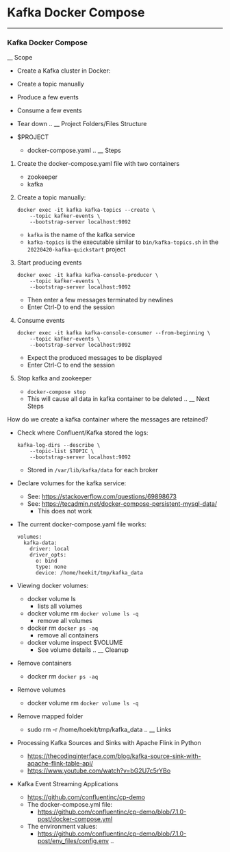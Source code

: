 # Kafka Docker Compose


----
### Kafka Docker Compose
__ Scope

- Create a Kafka cluster in Docker:
- Create a topic manually
- Produce a few events
- Consume a few events
- Tear down
..
__ Project Folders/Files Structure

- $PROJECT
    - docker-compose.yaml
..
__ Steps

1. Create the docker-compose.yaml file with two containers
    - zookeeper
    - kafka

2. Create a topic manually:
    ```
    docker exec -it kafka kafka-topics --create \
        --topic kafker-events \
        --bootstrap-server localhost:9092
    ```
    - `kafka` is the name of the kafka service
    - `kafka-topics` is the executable similar to `bin/kafka-topics.sh`
      in the `20220420-kafka-quickstart` project

3. Start producing events
    ```
    docker exec -it kafka kafka-console-producer \
        --topic kafker-events \
        --bootstrap-server localhost:9092
    ```
    - Then enter a few messages terminated by newlines
    - Enter Ctrl-D to end the session

4. Consume events
    ```
    docker exec -it kafka kafka-console-consumer --from-beginning \
        --topic kafker-events \
        --bootstrap-server localhost:9092
    ```
    - Expect the produced messages to be displayed
    - Enter Ctrl-C to end the session

5. Stop kafka and zookeeper
    - `docker-compose stop`
    - This will cause all data in kafka container to be deleted
..
__ Next Steps

How do we create a kafka container where the messages are retained?

- Check where Confluent/Kafka stored the logs:
    ```
    kafka-log-dirs --describe \
        --topic-list $TOPIC \
        --bootstrap-server localhost:9092
    ```
    - Stored in `/var/lib/kafka/data` for each broker

- Declare volumes for the kafka service:
    - See: https://stackoverflow.com/questions/69898673
    - See: https://tecadmin.net/docker-compose-persistent-mysql-data/
        - This does not work

- The current docker-compose.yaml file works:
    ```
    volumes:
      kafka-data:
        driver: local
        driver_opts:
          o: bind
          type: none
          device: /home/hoekit/tmp/kafka_data
    ```

- Viewing docker volumes:
    - docker volume ls
        - lists all volumes
    - docker volume rm `docker volume ls -q`
        - remove all volumes
    - docker rm `docker ps -aq`
        - remove all containers
    - docker volume inspect $VOLUME
        - See volume details
..
__ Cleanup

- Remove containers
    - docker rm `docker ps -aq`

- Remove volumes
    - docker volume rm `docker volume ls -q`

- Remove mapped folder
    - sudo rm -r /home/hoekit/tmp/kafka_data
..
__ Links

- Processing Kafka Sources and Sinks with Apache Flink in Python
    - https://thecodinginterface.com/blog/kafka-source-sink-with-apache-flink-table-api/
    - https://www.youtube.com/watch?v=bG2U7c5rYBo

- Kafka Event Streaming Applications
    - https://github.com/confluentinc/cp-demo
    - The docker-compose.yml file:
        - https://github.com/confluentinc/cp-demo/blob/7.1.0-post/docker-compose.yml
    - The environment values:
        - https://github.com/confluentinc/cp-demo/blob/7.1.0-post/env_files/config.env
..
